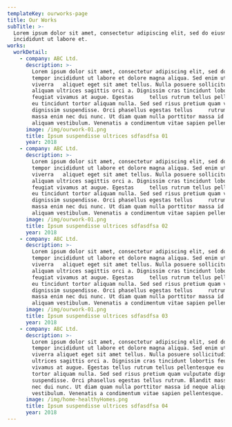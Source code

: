 ```yaml
---
templateKey: ourworks-page
title: Our Works
subTitle: >-
  Lorem ipsum dolor sit amet, consectetur adipiscing elit, sed do eiusmod tempor
  incididunt ut labore et.
works:
  workDetail:
    - company: ABC Ltd.
      description: >-
        Lorem ipsum dolor sit amet, consectetur adipiscing elit, sed do eiusmod
        tempor incididunt ut labore et dolore magna aliqua. Sed enim ut sem
        viverra   aliquet eget sit amet tellus. Nulla posuere sollicitudin
        aliquam ultrices sagittis orci a. Dignissim cras tincidunt lobortis
        feugiat vivamus at augue. Egestas     tellus rutrum tellus pellentesque
        eu tincidunt tortor aliquam nulla. Sed sed risus pretium quam vulputate
        dignissim suspendisse. Orci phasellus egestas tellus     rutrum. Blandit
        massa enim nec dui nunc. Ut diam quam nulla porttitor massa id neque
        aliquam vestibulum. Venenatis a condimentum vitae sapien pellentesque.
      image: /img/ourwork-01.png
      title: Ipsum suspendisse ultrices sdfasdfsa 01
      year: 2018
    - company: ABC Ltd.
      description: >-
        Lorem ipsum dolor sit amet, consectetur adipiscing elit, sed do eiusmod
        tempor incididunt ut labore et dolore magna aliqua. Sed enim ut sem
        viverra   aliquet eget sit amet tellus. Nulla posuere sollicitudin
        aliquam ultrices sagittis orci a. Dignissim cras tincidunt lobortis
        feugiat vivamus at augue. Egestas     tellus rutrum tellus pellentesque
        eu tincidunt tortor aliquam nulla. Sed sed risus pretium quam vulputate
        dignissim suspendisse. Orci phasellus egestas tellus     rutrum. Blandit
        massa enim nec dui nunc. Ut diam quam nulla porttitor massa id neque
        aliquam vestibulum. Venenatis a condimentum vitae sapien pellentesque.
      image: /img/ourwork-01.png
      title: Ipsum suspendisse ultrices sdfasdfsa 02
      year: 2018
    - company: ABC Ltd.
      description: >-
        Lorem ipsum dolor sit amet, consectetur adipiscing elit, sed do eiusmod
        tempor incididunt ut labore et dolore magna aliqua. Sed enim ut sem
        viverra   aliquet eget sit amet tellus. Nulla posuere sollicitudin
        aliquam ultrices sagittis orci a. Dignissim cras tincidunt lobortis
        feugiat vivamus at augue. Egestas     tellus rutrum tellus pellentesque
        eu tincidunt tortor aliquam nulla. Sed sed risus pretium quam vulputate
        dignissim suspendisse. Orci phasellus egestas tellus     rutrum. Blandit
        massa enim nec dui nunc. Ut diam quam nulla porttitor massa id neque
        aliquam vestibulum. Venenatis a condimentum vitae sapien pellentesque.
      image: /img/ourwork-01.png
      title: Ipsum suspendisse ultrices sdfasdfsa 03
      year: 2018
    - company: ABC Ltd.
      description: >-
        Lorem ipsum dolor sit amet, consectetur adipiscing elit, sed do eiusmod
        tempor incididunt ut labore et dolore magna aliqua. Sed enim ut sem
        viverra aliquet eget sit amet tellus. Nulla posuere sollicitudin aliquam
        ultrices sagittis orci a. Dignissim cras tincidunt lobortis feugiat
        vivamus at augue. Egestas tellus rutrum tellus pellentesque eu tincidunt
        tortor aliquam nulla. Sed sed risus pretium quam vulputate dignissim
        suspendisse. Orci phasellus egestas tellus rutrum. Blandit massa enim
        nec dui nunc. Ut diam quam nulla porttitor massa id neque aliquam
        vestibulum. Venenatis a condimentum vitae sapien pellentesque.
      image: /img/home-healthyHomes.png
      title: Ipsum suspendisse ultrices sdfasdfsa 04
      year: 2018
---
```

